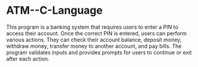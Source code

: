 # ATM--C-Language
This program is a banking system that requires users to enter a PIN to access their account. Once the correct PIN is entered, users can perform various actions. They can check their account balance, deposit money, withdraw money, transfer money to another account, and pay bills. The program validates inputs and provides prompts for users to continue or exit after each action.
